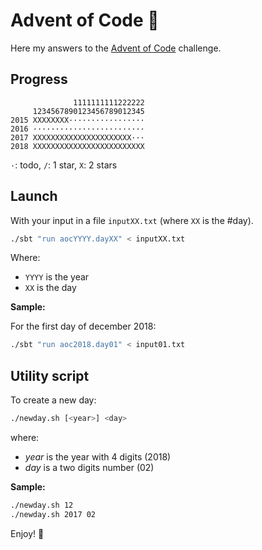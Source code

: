 # Advent of Code :evergreen_tree:

Here my answers to the [Advent of Code](https://adventofcode.com) challenge.

## Progress

```
              1111111111222222
     1234567890123456789012345
2015 XXXXXXXX·················
2016 ·························
2017 XXXXXXXXXXXXXXXXXXXXXX···
2018 XXXXXXXXXXXXXXXXXXXXXXXXX
```

`·`: todo, `/`: 1 star, `X`: 2 stars

## Launch

With your input in a file `inputXX.txt` (where `XX` is the #day).

```bash
./sbt "run aocYYYY.dayXX" < inputXX.txt
```

Where:
 * `YYYY` is the year
 * `XX` is the day

**Sample:**

For the first day of december 2018:

```bash
./sbt "run aoc2018.day01" < input01.txt
```

## Utility script

To create a new day:

```bash
./newday.sh [<year>] <day>
```

where:
 * _year_ is the year with 4 digits (2018)
 * _day_ is a two digits number (02)

**Sample:**

```bash
./newday.sh 12
./newday.sh 2017 02
```

Enjoy! :evergreen_tree:
